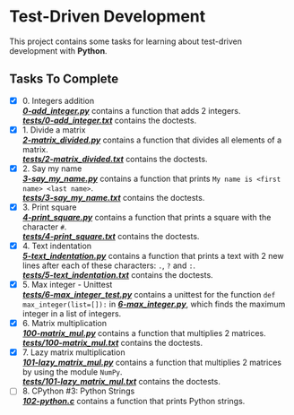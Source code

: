 # Test-Driven Development

This project contains some tasks for learning about test-driven development with **Python**.

## Tasks To Complete

+ [x] 0\. Integers addition <br/>_**[0-add_integer.py](0-add_integer.py)**_  contains a function that adds 2 integers. <br/>_**[tests/0-add_integer.txt](tests/0-add_integer.txt)**_ contains the doctests.
+ [x] 1\. Divide a matrix <br/>_**[2-matrix_divided.py](2-matrix_divided.py)**_  contains a function that divides all elements of a matrix. <br/>_**[tests/2-matrix_divided.txt](tests/2-matrix_divided.txt)**_ contains the doctests.
+ [x] 2\. Say my name <br/>_**[3-say_my_name.py](3-say_my_name.py)**_  contains a function that prints `My name is <first name> <last name>`. <br/>_**[tests/3-say_my_name.txt](tests/3-say_my_name.txt)**_ contains the doctests.
+ [x] 3\. Print square <br/>_**[4-print_square.py](4-print_square.py)**_  contains a function that prints a square with the character `#`. <br/>_**[tests/4-print_square.txt](tests/4-print_square.txt)**_ contains the doctests.
+ [x] 4\. Text indentation <br/>_**[5-text_indentation.py](5-text_indentation.py)**_  contains a function that prints a text with 2 new lines after each of these characters: `.`, `?` and `:`. <br/>_**[tests/5-text_indentation.txt](tests/5-text_indentation.txt)**_ contains the doctests.
+ [x] 5\. Max integer - Unittest <br/>_**[tests/6-max_integer_test.py](tests/6-max_integer_test.py)**_  contains a unittest for the function `def max_integer(list=[]):` in _**[6-max_integer.py](6-max_integer.py)**_, which finds the maximum integer in a list of integers.
+ [x] 6\. Matrix multiplication <br/>_**[100-matrix_mul.py](100-matrix_mul.py)**_  contains a function that multiplies 2 matrices. <br/>_**[tests/100-matrix_mul.txt](tests/100-matrix_mul.txt)**_ contains the doctests.
+ [x] 7\. Lazy matrix multiplication <br/>_**[101-lazy_matrix_mul.py](101-lazy_matrix_mul.py)**_  contains a function that multiplies 2 matrices by using the module `NumPy`. <br/>_**[tests/101-lazy_matrix_mul.txt](tests/101-lazy_matrix_mul.txt)**_ contains the doctests.
+ [ ] 8\. CPython #3: Python Strings <br/>_**[102-python.c](102-python.c)**_  contains a function that prints Python strings.
